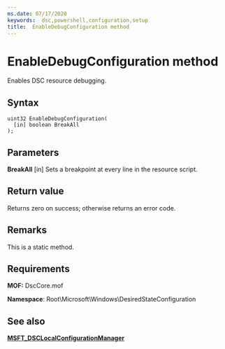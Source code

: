 ```yaml
---
ms.date: 07/17/2020
keywords:  dsc,powershell,configuration,setup
title:  EnableDebugConfiguration method
---
```

# EnableDebugConfiguration method

Enables DSC resource debugging.

## Syntax

```mof
uint32 EnableDebugConfiguration(
  [in] boolean BreakAll
);
```

## Parameters

**BreakAll** \[in\]
Sets a breakpoint at every line in the resource script.

## Return value

Returns zero on success; otherwise returns an error code.

## Remarks

This is a static method.

## Requirements

**MOF:** DscCore.mof

**Namespace**: Root\Microsoft\Windows\DesiredStateConfiguration

## See also

[**MSFT_DSCLocalConfigurationManager**](msft-dsclocalconfigurationmanager.md)
